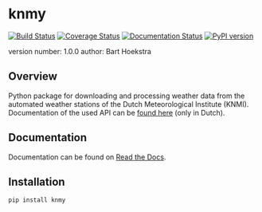 knmy
===============================
[![Build Status](https://travis-ci.org/barthoekstra/knmy.svg?branch=master)](https://travis-ci.org/barthoekstra/knmy)
[![Coverage Status](https://coveralls.io/repos/github/barthoekstra/knmy/badge.svg?branch=master)](https://coveralls.io/github/barthoekstra/knmy?branch=master)
[![Documentation Status](https://readthedocs.org/projects/knmy/badge/?version=latest)](http://knmy.readthedocs.io/en/latest/?badge=latest)
[![PyPI version](https://badge.fury.io/py/knmy.svg)](https://badge.fury.io/py/knmy)


version number: 1.0.0
author: Bart Hoekstra

Overview
--------

Python package for downloading and processing weather data from the automated weather stations of the Dutch Meteorological Institute (KNMI). Documentation of the used API can be [found here](https://www.knmi.nl/kennis-en-datacentrum/achtergrond/data-ophalen-vanuit-een-script) (only in Dutch).

Documentation
-------------

Documentation can be found on [Read the Docs](http://knmy.readthedocs.io/).

Installation
------------

```
pip install knmy
```
